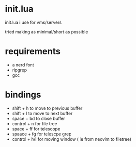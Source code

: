# init.lua
init.lua i use for vms/servers

tried making as minimal/short as possible

# requirements
- a nerd font
- ripgrep
- gcc

# bindings

- shift + h to move to previous buffer
- shift + l to move to next buffer
- space + bd to close buffer
- control + n for file tree
- space + ff for telescope
- spaace + fg for telescpe grep
- control + h/l for moving window ( ie from neovim to filetree)

